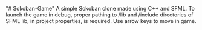 "# Sokoban-Game" 
A simple Sokoban clone made using C++ and SFML.
To launch the game in debug, proper pathing to /lib and /include directories of SFML lib, in project properties, is required.
Use arrow keys to move in game.
